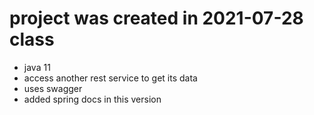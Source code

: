# project was created in 2021-07-28 class
- java 11
- access another rest service to get its data
- uses swagger
- added spring docs in this version
